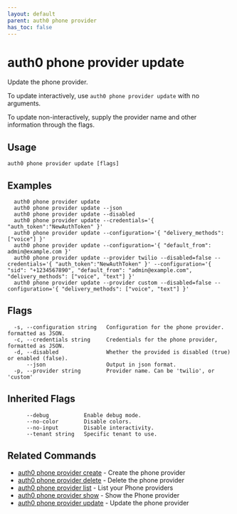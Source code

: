 ```yaml
---
layout: default
parent: auth0 phone provider
has_toc: false
---
```

# auth0 phone provider update

Update the phone provider.

To update interactively, use `auth0 phone provider update` with no arguments.

To update non-interactively, supply the provider name and other information through the flags.

## Usage
```
auth0 phone provider update [flags]
```

## Examples

```
  auth0 phone provider update
  auth0 phone provider update --json
  auth0 phone provider update --disabled
  auth0 phone provider update --credentials='{ "auth_token":"NewAuthToken" }'
  auth0 phone provider update --configuration='{ "delivery_methods": ["voice"] }'
  auth0 phone provider update --configuration='{ "default_from": admin@example.com }'
  auth0 phone provider update --provider twilio --disabled=false --credentials='{ "auth_token":"NewAuthToken" }' --configuration='{ "sid": "+1234567890", "default_from": "admin@example.com", "delivery_methods": ["voice", "text"] }'
  auth0 phone provider update --provider custom --disabled=false --configuration='{ "delivery_methods": ["voice", "text"] }'
```


## Flags

```
  -s, --configuration string   Configuration for the phone provider. formatted as JSON.
  -c, --credentials string     Credentials for the phone provider, formatted as JSON.
  -d, --disabled               Whether the provided is disabled (true) or enabled (false).
      --json                   Output in json format.
  -p, --provider string        Provider name. Can be 'twilio', or 'custom'
```


## Inherited Flags

```
      --debug           Enable debug mode.
      --no-color        Disable colors.
      --no-input        Disable interactivity.
      --tenant string   Specific tenant to use.
```


## Related Commands

- [auth0 phone provider create](auth0_phone_provider_create.md) - Create the phone provider
- [auth0 phone provider delete](auth0_phone_provider_delete.md) - Delete the phone provider
- [auth0 phone provider list](auth0_phone_provider_list.md) - List your Phone providers
- [auth0 phone provider show](auth0_phone_provider_show.md) - Show the Phone provider
- [auth0 phone provider update](auth0_phone_provider_update.md) - Update the phone provider


